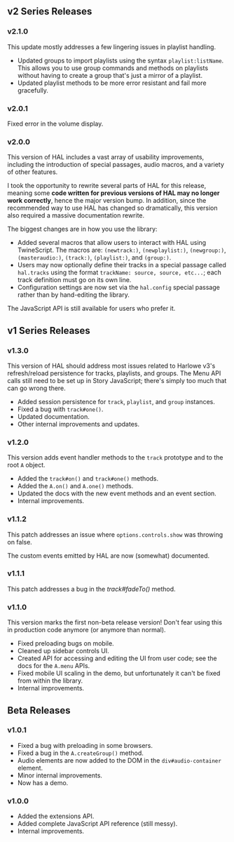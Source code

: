## v2 Series Releases

### v2.1.0

This update mostly addresses a few lingering issues in playlist handling.

- Updated groups to import playlists using the syntax `playlist:listName`. This allows you to use group commands and methods on playlists without having to create a group that's just a mirror of a playlist.
- Updated playlist methods to be more error resistant and fail more gracefully.

### v2.0.1

Fixed error in the volume display.

### v2.0.0

This version of HAL includes a vast array of usability improvements, including the introduction of special passages, audio macros, and a variety of other features.

I took the opportunity to rewrite several parts of HAL for this release, meaning some **code written for previous versions of HAL may no longer work correctly**, hence the major version bump. In addition, since the recommended way to use HAL has changed so dramatically, this version also required a massive documentation rewrite.

The biggest changes are in how you use the library:
- Added several macros that allow users to interact with HAL using TwineScript. The macros are: `(newtrack:)`, `(newplaylist:)`, `(newgroup:)`, `(masteraudio:)`, `(track:)`, `(playlist:)`, and `(group:)`.
- Users may now optionally define their tracks in a special passage called `hal.tracks` using the format `trackName: source, source, etc...`; each track definition must go on its own line.
- Configuration settings are now set via the `hal.config` special passage rather than by hand-editing the library.

The JavaScript API is still available for users who prefer it.

## v1 Series Releases

### v1.3.0

This version of HAL should address most issues related to Harlowe v3's refresh/reload persistence for tracks, playlists, and groups. The Menu API calls still need to be set up in Story JavaScript; there's simply too much that can go wrong there.

- Added session persistence for `track`, `playlist`, and `group` instances.
- Fixed a bug with `track#one()`.
- Updated documentation.
- Other internal improvements and updates.

### v1.2.0

This version adds event handler methods to the `track` prototype and to the root `A` object.

- Added the `track#on()` and `track#one()` methods.
- Added the `A.on()` and `A.one()` methods.
- Updated the docs with the new event methods and an event section.
- Internal improvements.

### v1.1.2

This patch addresses an issue where `options.controls.show` was throwing on false.

The custom events emitted by HAL are now (somewhat) documented.

### v1.1.1

This patch addresses a bug in the *track#fadeTo()* method.

### v1.1.0

This version marks the first non-beta release version! Don't fear using this in production code anymore (or anymore than normal).

- Fixed preloading bugs on mobile.
- Cleaned up sidebar controls UI.
- Created API for accessing and editing the UI from user code; see the docs for the `A.menu` APIs.
- Fixed mobile UI scaling in the demo, but unfortunately it can't be fixed from within the library.
- Internal improvements.

## Beta Releases

### v1.0.1

- Fixed a bug with preloading in some browsers.
- Fixed a bug in the `A.createGroup()` method.
- Audio elements are now added to the DOM in the `div#audio-container` element.
- Minor internal improvements.
- Now has a demo.

### v1.0.0

- Added the extensions API.
- Added complete JavaScript API reference (still messy).
- Internal improvements.